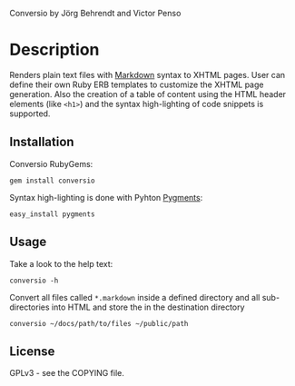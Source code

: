 Conversio by Jörg Behrendt and Victor Penso

# Description

Renders plain text files with [Markdown][1] syntax to XHTML pages. 
User can define their own Ruby ERB templates to customize the 
XHTML page generation. Also the creation of a table of content 
using the HTML header elements (like `<h1>`) and the syntax
high-lighting of code snippets is supported.

## Installation 

Conversio RubyGems: 

    gem install conversio

Syntax high-lighting is done with Pyhton [Pygments][2]:

    easy_install pygments

## Usage

Take a look to the help text:

    conversio -h

Convert all files called `*.markdown` inside a defined directory 
and all sub-directories into HTML and store the in the destination
directory

    conversio ~/docs/path/to/files ~/public/path




## License

GPLv3 - see the COPYING file.

[1]: http://daringfireball.net/projects/markdown/
[2]: http://pygments.org/
